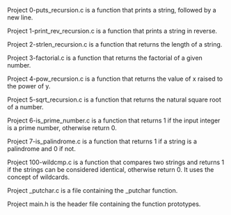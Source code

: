 Project 0-puts_recursion.c is a function that prints a string, followed by a new line.

Project 1-print_rev_recursion.c is a function that prints a string in reverse.

Project 2-strlen_recursion.c is a function that returns the length of a string.

Project 3-factorial.c is a function that returns the factorial of a given number.

Project 4-pow_recursion.c is a function that returns the value of x raised to the power of y.

Project 5-sqrt_recursion.c is a function that returns the natural square root of a number.

Project 6-is_prime_number.c is a function that returns 1 if the input integer is a prime number, otherwise return 0.

Project 7-is_palindrome.c is a function that returns 1 if a string is a palindrome and 0 if not.

Project 100-wildcmp.c is a function that compares two strings and returns 1 if the strings can be considered identical, otherwise return 0. It uses the concept of wildcards.

Project _putchar.c is a file containing the _putchar function.

Project main.h is the header file containing the function prototypes.
